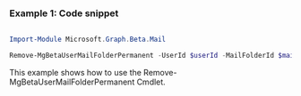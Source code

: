 ### Example 1: Code snippet

```powershell

Import-Module Microsoft.Graph.Beta.Mail

Remove-MgBetaUserMailFolderPermanent -UserId $userId -MailFolderId $mailFolderId

```
This example shows how to use the Remove-MgBetaUserMailFolderPermanent Cmdlet.

